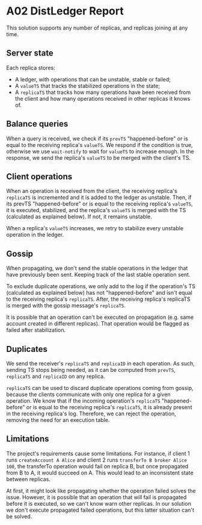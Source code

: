 # A02 DistLedger Report

This solution supports any number of replicas, and replicas joining at any time.

## Server state

Each replica stores:
- A ledger, with operations that can be unstable, stable or failed;
- A `valueTS` that tracks the stabilized operations in the state;
- A `replicaTS` that tracks how many operations have been received from the client and how many operations received in other replicas it knows of.

## Balance queries

When a query is received, we check if its `prevTS` "happened-before" or is equal to the receiving replica's `valueTS`.
We respond if the condition is true, otherwise we use `wait-notify` to wait for `valueTS` to increase enough.
In the response, we send the replica's `valueTS` to be merged with the client's TS.

## Client operations

When an operation is received from the client, the receiving replica's `replicaTS` is incremented and it is added to the ledger as unstable.
Then, if its prevTS "happened-before" or is equal to the receiving replica's `valueTS`, it is executed, stabilized, and the replica's `valueTS` is merged with the TS (calculated as explained below). If not, it remains unstable.

When a replica's `valueTS` increases, we retry to stabilize every unstable operation in the ledger.

## Gossip

When propagating, we don't send the stable operations in the ledger that have previously been sent. Keeping track of the last stable operation sent.

To exclude duplicate operations, we only add to the log if the operation's TS (calculated as explained below) has not "happened-before" and isn't equal to the receiving replica's `replicaTS`.
After, the receiving replica's replicaTS is merged with the gossip message's `replicaTS`.

It is possible that an operation can't be executed on propagation (e.g. same account created in different replicas).
That operation would be flagged as failed after stabilization.

## Duplicates

We send the receiver's `replicaTS` and `replicaID` in each operation.
As such, sending TS stops being needed, as it can be computed from `prevTS`, `replicaTS` and `replicaID` on any replica.

`replicaTS` can be used to discard duplicate operations coming from gossip, because the clients communicate with only one replica for a given operation.
We know that if the incoming operation's `replicaTS` "happened-before" or is equal to the receiving replica's `replicaTS`, it is already present in the receiving replica's log.
Therefore, we can reject the operation, removing the need for an execution table.

## Limitations

The project's requirements cause some limitations.
For instance, if client 1 runs `createAccount A Alice` and client 2 runs `transferTo B broker Alice 100`,
the transferTo operation would fail on replica B, but once propagated from B to A, it would succeed on A.
This would lead to an inconsistent state between replicas.

At first, it might look like propagating whether the operation failed solves the issue.
However, it is possible that an operation that will fail is propagated before it is executed, so we can't know warn other replicas.
In our solution we don't execute propagated failed operations, but this latter situation can't be solved.
